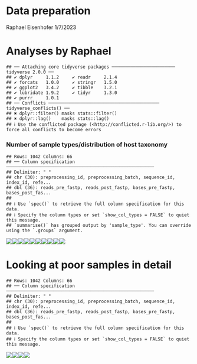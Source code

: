 Data preparation
================
Raphael Eisenhofer
1/7/2023

# Analyses by Raphael

    ## ── Attaching core tidyverse packages ──────────────────────── tidyverse 2.0.0 ──
    ## ✔ dplyr     1.1.2     ✔ readr     2.1.4
    ## ✔ forcats   1.0.0     ✔ stringr   1.5.0
    ## ✔ ggplot2   3.4.2     ✔ tibble    3.2.1
    ## ✔ lubridate 1.9.2     ✔ tidyr     1.3.0
    ## ✔ purrr     1.0.1     
    ## ── Conflicts ────────────────────────────────────────── tidyverse_conflicts() ──
    ## ✖ dplyr::filter() masks stats::filter()
    ## ✖ dplyr::lag()    masks stats::lag()
    ## ℹ Use the conflicted package (<http://conflicted.r-lib.org/>) to force all conflicts to become errors

### Number of sample types/distribution of host taxonomy

    ## Rows: 1042 Columns: 66
    ## ── Column specification ────────────────────────────────────────────────────────
    ## Delimiter: " "
    ## chr (30): preprocessing_id, preprocessing_batch, sequence_id, index_id, refe...
    ## dbl (36): reads_pre_fastp, reads_post_fastp, bases_pre_fastp, bases_post_fas...
    ## 
    ## ℹ Use `spec()` to retrieve the full column specification for this data.
    ## ℹ Specify the column types or set `show_col_types = FALSE` to quiet this message.
    ## `summarise()` has grouped output by 'sample_type'. You can override using the `.groups` argument.

![](raphael_files/figure-gfm/unnamed-chunk-2-1.png)<!-- -->![](raphael_files/figure-gfm/unnamed-chunk-2-2.png)<!-- -->![](raphael_files/figure-gfm/unnamed-chunk-2-3.png)<!-- -->![](raphael_files/figure-gfm/unnamed-chunk-2-4.png)<!-- -->![](raphael_files/figure-gfm/unnamed-chunk-2-5.png)<!-- -->![](raphael_files/figure-gfm/unnamed-chunk-2-6.png)<!-- -->![](raphael_files/figure-gfm/unnamed-chunk-2-7.png)<!-- -->![](raphael_files/figure-gfm/unnamed-chunk-2-8.png)<!-- -->![](raphael_files/figure-gfm/unnamed-chunk-2-9.png)<!-- -->![](raphael_files/figure-gfm/unnamed-chunk-2-10.png)<!-- -->

# Looking at poor samples in detail

    ## Rows: 1042 Columns: 66
    ## ── Column specification ────────────────────────────────────────────────────────
    ## Delimiter: " "
    ## chr (30): preprocessing_id, preprocessing_batch, sequence_id, index_id, refe...
    ## dbl (36): reads_pre_fastp, reads_post_fastp, bases_pre_fastp, bases_post_fas...
    ## 
    ## ℹ Use `spec()` to retrieve the full column specification for this data.
    ## ℹ Specify the column types or set `show_col_types = FALSE` to quiet this message.

![](raphael_files/figure-gfm/unnamed-chunk-3-1.png)<!-- -->![](raphael_files/figure-gfm/unnamed-chunk-3-2.png)<!-- -->![](raphael_files/figure-gfm/unnamed-chunk-3-3.png)<!-- -->![](raphael_files/figure-gfm/unnamed-chunk-3-4.png)<!-- -->
